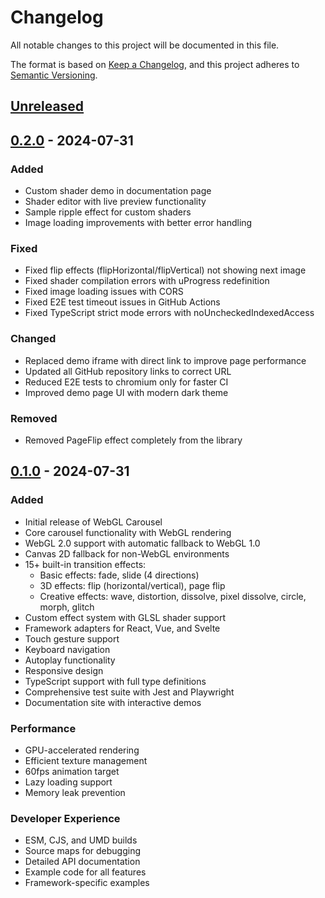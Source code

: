 # Changelog

All notable changes to this project will be documented in this file.

The format is based on [Keep a Changelog](https://keepachangelog.com/en/1.0.0/),
and this project adheres to [Semantic Versioning](https://semver.org/spec/v2.0.0.html).

## [Unreleased]

## [0.2.0] - 2024-07-31

### Added
- Custom shader demo in documentation page
- Shader editor with live preview functionality
- Sample ripple effect for custom shaders
- Image loading improvements with better error handling

### Fixed
- Fixed flip effects (flipHorizontal/flipVertical) not showing next image
- Fixed shader compilation errors with uProgress redefinition
- Fixed image loading issues with CORS
- Fixed E2E test timeout issues in GitHub Actions
- Fixed TypeScript strict mode errors with noUncheckedIndexedAccess

### Changed
- Replaced demo iframe with direct link to improve page performance
- Updated all GitHub repository links to correct URL
- Reduced E2E tests to chromium only for faster CI
- Improved demo page UI with modern dark theme

### Removed
- Removed PageFlip effect completely from the library

## [0.1.0] - 2024-07-31

### Added
- Initial release of WebGL Carousel
- Core carousel functionality with WebGL rendering
- WebGL 2.0 support with automatic fallback to WebGL 1.0
- Canvas 2D fallback for non-WebGL environments
- 15+ built-in transition effects:
  - Basic effects: fade, slide (4 directions)
  - 3D effects: flip (horizontal/vertical), page flip
  - Creative effects: wave, distortion, dissolve, pixel dissolve, circle, morph, glitch
- Custom effect system with GLSL shader support
- Framework adapters for React, Vue, and Svelte
- Touch gesture support
- Keyboard navigation
- Autoplay functionality
- Responsive design
- TypeScript support with full type definitions
- Comprehensive test suite with Jest and Playwright
- Documentation site with interactive demos

### Performance
- GPU-accelerated rendering
- Efficient texture management
- 60fps animation target
- Lazy loading support
- Memory leak prevention

### Developer Experience
- ESM, CJS, and UMD builds
- Source maps for debugging
- Detailed API documentation
- Example code for all features
- Framework-specific examples

[Unreleased]: https://github.com/northprint/webgl-carousel/compare/v0.2.0...HEAD
[0.2.0]: https://github.com/northprint/webgl-carousel/compare/v0.1.0...v0.2.0
[0.1.0]: https://github.com/northprint/webgl-carousel/releases/tag/v0.1.0